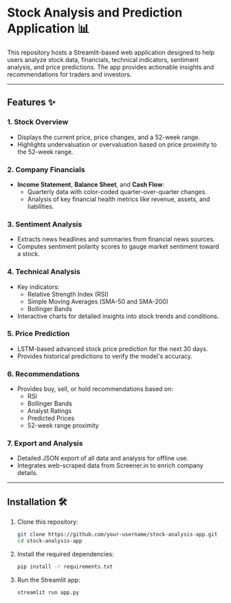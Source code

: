 # Stock Analysis and Prediction Application 📊

This repository hosts a Streamlit-based web application designed to help users analyze stock data, financials, technical indicators, sentiment analysis, and price predictions. The app provides actionable insights and recommendations for traders and investors.

---

## Features ✨

### 1. **Stock Overview**
- Displays the current price, price changes, and a 52-week range.
- Highlights undervaluation or overvaluation based on price proximity to the 52-week range.

### 2. **Company Financials**
- **Income Statement**, **Balance Sheet**, and **Cash Flow**:
  - Quarterly data with color-coded quarter-over-quarter changes.
  - Analysis of key financial health metrics like revenue, assets, and liabilities.

### 3. **Sentiment Analysis**
- Extracts news headlines and summaries from financial news sources.
- Computes sentiment polarity scores to gauge market sentiment toward a stock.

### 4. **Technical Analysis**
- Key indicators:
  - Relative Strength Index (RSI)
  - Simple Moving Averages (SMA-50 and SMA-200)
  - Bollinger Bands
- Interactive charts for detailed insights into stock trends and conditions.

### 5. **Price Prediction**
- LSTM-based advanced stock price prediction for the next 30 days.
- Provides historical predictions to verify the model's accuracy.

### 6. **Recommendations**
- Provides buy, sell, or hold recommendations based on:
  - RSI
  - Bollinger Bands
  - Analyst Ratings
  - Predicted Prices
  - 52-week range proximity

### 7. **Export and Analysis**
- Detailed JSON export of all data and analysis for offline use.
- Integrates web-scraped data from Screener.in to enrich company details.

---

## Installation 🛠️

1. Clone this repository:
   ```bash
   git clone https://github.com/your-username/stock-analysis-app.git
   cd stock-analysis-app
2. Install the required dependencies:
   ```bash
   pip install -r requirements.txt
3. Run the Streamlit app:
   ```bash
   streamlit run app.py


